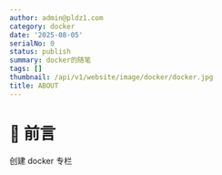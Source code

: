 ```yaml
---
author: admin@pldz1.com
category: docker
date: '2025-08-05'
serialNo: 0
status: publish
summary: docker的随笔
tags: []
thumbnail: /api/v1/website/image/docker/docker.jpg
title: ABOUT
---
```


# 🎉 前言

创建 docker 专栏